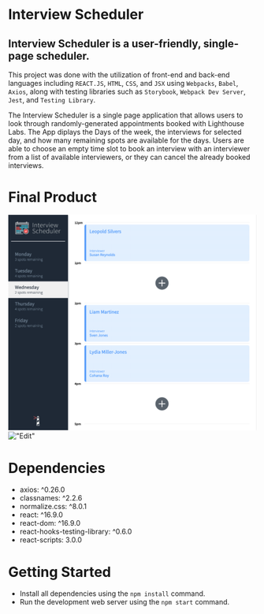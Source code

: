 # Interview Scheduler

## **Interview Scheduler** is a user-friendly, single-page scheduler.

This project was done with the utilization of front-end and back-end languages including `REACT.JS`, `HTML`, `CSS`, and `JSX` using `Webpacks`, `Babel`, `Axios`, along with testing libraries such as `Storybook`, `Webpack Dev Server`, `Jest`, and `Testing Library`. 

The Interview Scheduler is a single page application that allows users to look through randomly-generated appointments booked with Lighthouse Labs. The App diplays the Days of the week, the interviews for selected day, and how many remaining spots are available for the days. Users are able to choose an empty time slot to book an interview with an interviewer from a list of available interviewers, or they can cancel the already booked interviews. 


# Final Product
!["Index"](/public/images/INDEX.png)
!["Edit"]()


# Dependencies
- axios: ^0.26.0 
- classnames: ^2.2.6 
- normalize.css: ^8.0.1 
- react: ^16.9.0 
- react-dom: ^16.9.0
- react-hooks-testing-library: ^0.6.0 
- react-scripts: 3.0.0

# Getting Started
- Install all dependencies using the `npm install` command.
- Run the development web server using the `npm start` command.


